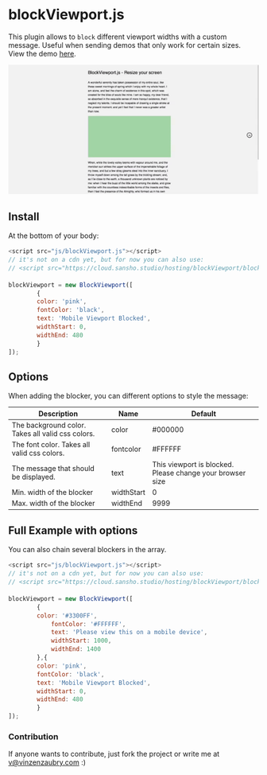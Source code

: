 # blockViewport.js

This plugin allows to `block` different viewport widths with a custom message. Useful when sending demos that only work for certain sizes.
View the demo [here](http://cloud.sansho.studio/hosting/blockViewport/).

![Pixel Wave Animation Preview](/dev/img/blockViewport.gif "Pixel Wave Animation Preview")

## Install
At the bottom of your body:
```javascript
<script src="js/blockViewport.js"></script>
// it's not on a cdn yet, but for now you can also use:
// <script src="https://cloud.sansho.studio/hosting/blockViewport/blockViewport.js"></script>

blockViewport = new BlockViewport([
        {
        color: 'pink',
        fontColor: 'black',
        text: 'Mobile Viewport Blocked',
        widthStart: 0,
        widthEnd: 480
        }
]);
```

## Options
When adding the blocker, you can different options to style the message:

| Description                                       | Name       | Default                                                   |
|---------------------------------------------------|------------|-----------------------------------------------------------|
| The background color. Takes all valid css colors. | color      | #000000                                                   |
| The font color. Takes all valid css colors.       | fontcolor  | #FFFFFF                                                   |
| The message that should be displayed.             | text       | This viewport is blocked. Please change your browser size |
| Min. width of the blocker                         | widthStart | 0                                                         |
| Max. width of the blocker                         | widthEnd   | 9999                                                      |

## Full Example with options
You can also chain several blockers in the array.
```javascript
<script src="js/blockViewport.js"></script>
// it's not on a cdn yet, but for now you can also use:
// <script src="https://cloud.sansho.studio/hosting/blockViewport/blockViewport.js"></script>

blockViewport = new BlockViewport([
        {
        color: '#3300FF',
            fontColor: '#FFFFFF',
            text: 'Please view this on a mobile device',
            widthStart: 1000,
            widthEnd: 1400
        },{
        color: 'pink',
        fontColor: 'black',
        text: 'Mobile Viewport Blocked',
        widthStart: 0,
        widthEnd: 480
        }
]);
```

### Contribution
If anyone wants to contribute, just fork the project or write me at v@vinzenzaubry.com :)
